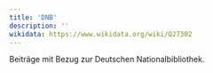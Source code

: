 ```yaml
---
title: 'DNB'
description: ''
wikidata: https://www.wikidata.org/wiki/Q27302
---
```


Beiträge mit Bezug zur Deutschen Nationalbibliothek.
